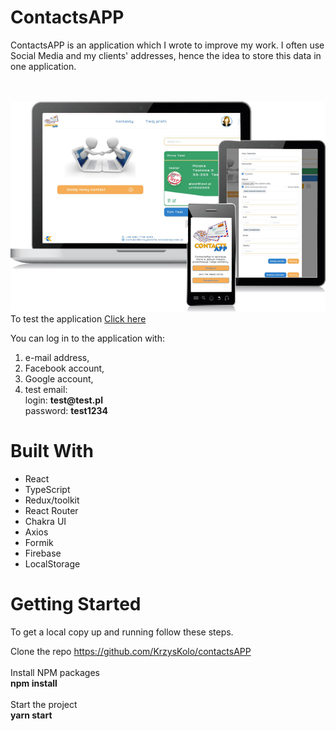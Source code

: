 # ContactsAPP
<p>ContactsAPP is an application which I wrote to improve my work. I often use Social Media and my clients' addresses, hence the idea to store this data in one application.</p>
<br><br>
<img src="demo/prezentacja.jpg" alt="StarWares" width="550px">
To test the application <a target="_blank" href="https://contactsapp-e7ad7.firebaseapp.com/">Click here </a>
<p>
You can log in to the application with:
 <ol>
  <li> e-mail address,</li>
  <li> Facebook account, </li>
  <li>Google account, </li>
  <li>test email: <br>
    login: <b>test@test.pl</b><br>
   password: <b>test1234</b>
  </li>
  </ol>
 </p>

# Built With
 - React
 - TypeScript
 - Redux/toolkit
 - React Router
 - Chakra UI
 - Axios
 - Formik
 - Firebase
 - LocalStorage
 
# Getting Started

To get a local copy up and running follow these steps.

Clone the repo
https://github.com/KrzysKolo/contactsAPP
<br><br>
Install NPM packages <br>
<b> npm install </b> <br><br>
Start the project <br>
<b> yarn start </b>

